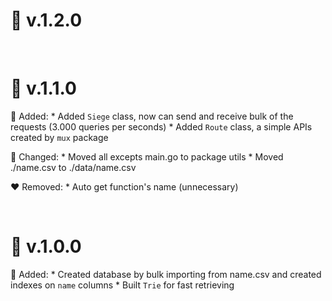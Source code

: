 
🧊 v.1.2.0
==========================================

&nbsp;
&nbsp;

🧊 v.1.1.0
==========================================

💚 Added:
    * Added `Siege` class, now can send and receive bulk of the requests (3.000 queries per seconds)
    * Added `Route` class, a simple APIs created by `mux` package

🧡 Changed:
    * Moved all excepts main.go to package utils
    * Moved ./name.csv to ./data/name.csv

❤️ Removed:
    * Auto get function's name (unnecessary)

&nbsp;
&nbsp;

🧊 v.1.0.0 
==========================================

💚 Added:
    * Created database by bulk importing from name.csv and created indexes on `name` columns
    * Built `Trie` for fast retrieving
